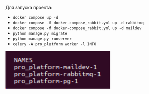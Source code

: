 Для запуска проекта:
- `docker compose up -d`
- `docker compose -f docker-compose_rabbit.yml up -d rabbitmq`
- `docker compose -f docker-compose_rabbit.yml up -d maildev`
- `python manage.py migrate`
- `python manage.py runserver`
- `celery -A pro_platform worker -l INFO`

![img.png](img.png)